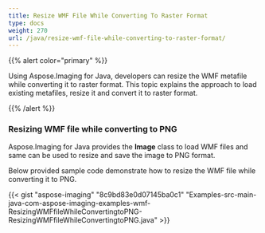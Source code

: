 ```yaml
---
title: Resize WMF File While Converting To Raster Format
type: docs
weight: 270
url: /java/resize-wmf-file-while-converting-to-raster-format/
---
```


{{% alert color="primary" %}} 

Using Aspose.Imaging for Java, developers can resize the WMF metafile while converting it to raster format. This topic explains the approach to load existing metafiles, resize it and convert it to raster format.

{{% /alert %}} 
### **Resizing WMF file while converting to PNG**
Aspose.Imaging for Java provides the **Image** class to load WMF files and same can be used to resize and save the image to PNG format.

Below provided sample code demonstrate how to resize the WMF file while converting it to PNG.

{{< gist "aspose-imaging" "8c9bd83e0d07145ba0c1" "Examples-src-main-java-com-aspose-imaging-examples-wmf-ResizingWMFfileWhileConvertingtoPNG-ResizingWMFfileWhileConvertingtoPNG.java" >}}
